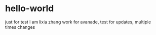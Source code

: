 # hello-world
just for test
I am lixia zhang work for avanade, test for updates, multiple times changes
